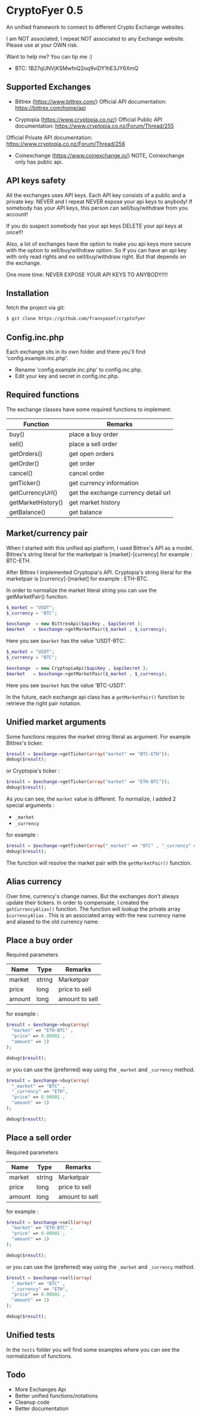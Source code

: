 CryptoFyer 0.5
==============

An unified framework to connect to different Crypto Exchange websites.

I am NOT associated, I repeat NOT associated to any Exchange website. Please use at your OWN risk.

Want to help me? You can tip me :)
* BTC: 1B27qUNVjKSMwfnQ2oq9viDY1hE3JY6XmQ

Supported Exchanges
----
* Bittrex (https://www.bittrex.com/)
Official API documentation: https://bittrex.com/home/api

* Cryptopia (https://www.cryptopia.co.nz/)
Official Public API documentation: https://www.cryptopia.co.nz/Forum/Thread/255

Official Private API documentation: https://www.cryptopia.co.nz/Forum/Thread/256

* Coinexchange (https://www.coinexchange.io/)
NOTE, Coinexchange only has public api.


API keys safety
----
All the exchanges uses API keys. Each API key consists of a public and a private key. NEVER and I repeat NEVER expose your api keys to anybody! If somebody has your API keys, this person can sell/buy/withdraw from you account!

If you do suspect somebody has your api keys DELETE your api keys at once!!!

Also, a lot of exchanges have the option to make you api keys more secure with the option to sell/buy/withdraw option. So if you can have an api key with only read rights and no sell/buy/withdraw right. But that depends on the exchange.

One more time: NEVER EXPOSE YOUR API KEYS TO ANYBODY!!!!


Installation
----

fetch the project via git:
```sh
$ git clone https://github.com/fransyozef/cryptofyer
```


Config.inc.php
----
Each exchange sits in its own folder and there you'll find 'config.example.inc.php'.
* Rename 'config.example.inc.php' to config.inc.php.
* Edit your key and secret in config.inc.php.


Required functions
----
The exchange classes have some required functions to implement:


| Function | Remarks |
| --- | --- |
| buy() | place a buy order |
| sell() | place a sell order |
| getOrders() | get open orders |
| getOrder() | get order |
| cancel() | cancel order |
| getTicker() | get currency information |
| getCurrencyUrl() | get the exchange currency detail url |
| getMarketHistory() | get market history |
| getBalance() | get balance |

Market/currency pair
----
When I started with this unified api platform, I used Bittrex's API as a model.
Bittrex's string literal for the marketpair is [market]-[currency] for example : BTC-ETH.

After Bittrex I implemented Cryptopia's API. Cryptopia's string literal for the marketpair is [currency]-[market] for example : ETH-BTC.

In order to normalize the market literal string you can use the getMarketPair() function.

```php
$_market = "USDT";
$_currency = "BTC";

$exchange  = new BittrexApi($apiKey , $apiSecret );
$market   = $exchange->getMarketPair($_market , $_currency);
```
Here you see `$market` has the value 'USDT-BTC'.

```php
$_market = "USDT";
$_currency = "BTC";

$exchange  = new CryptopiaApi($apiKey , $apiSecret );
$market   = $exchange->getMarketPair($_market , $_currency);
```
Here you see `$market` has the value 'BTC-USDT'.

In the future, each exchange api class has a `getMarketPair()` function to retrieve the right pair notation.

Unified market arguments
----
Some functions requires the market string literal as argument. For example Bittrex's ticker:

```php
$result = $exchange->getTicker(array("market" => "BTC-ETH"));
debug($result);
```

or Cryptopia's ticker :

```php
$result = $exchange->getTicker(array("market" => "ETH-BTC"));
debug($result);
```

As you can see, the `market` value is different. To normalize, I added 2 special arguments :

* `_market`
* `_currency`

for example :

```php
$result = $exchange->getTicker(array("_market" => "BTC" , "_currency" => "ETH"));
debug($result);
```
The function will resolve the market pair with the `getMarketPair()` function.

Alias currency
----
Over time, currency's change names. But the exchanges don't always update their tickers. In order to compensate, I created the ``` getCurrencyAlias() ``` function. The function will lookup the private array ``` $currencyAlias ``` . This is an associated array with the new currency name and aliased to the old currency name.

Place a buy order
----
Required parameters

| Name | Type | Remarks |
| --- | --- | --- |
| market | string | Marketpair |
| price | long | price to sell |
| amount | long | amount to sell |

for example :

```php
$result = $exchange->buy(array(
  "market" => "ETH-BTC" ,
  "price" => 0.00001 ,
  "amount" => 1)
);

debug($result);
```

or you can use the (preferred) way using the ```_market``` and ```_currency``` method.

```php
$result = $exchange->buy(array(
  "_market" => "BTC" ,
  "_currency" => "ETH",
  "price" => 0.00001 ,
  "amount" => 1)
);

debug($result);
```

Place a sell order
----
Required parameters

| Name | Type | Remarks |
| --- | --- | --- |
| market | string | Marketpair |
| price | long | price to sell |
| amount | long | amount to sell |

for example :

```php
$result = $exchange->sell(array(
  "market" => "ETH-BTC" ,
  "price" => 0.00001 ,
  "amount" => 1)
);

debug($result);
```

or you can use the (preferred) way using the ```_market``` and ```_currency``` method.

```php
$result = $exchange->sell(array(
  "_market" => "BTC" ,
  "_currency" => "ETH",
  "price" => 0.00001 ,
  "amount" => 1)
);

debug($result);
```

Unified tests
----
In the `tests` folder you will find some examples where you can see the normalization of functions.  

Todo
----
* More Exchanges Api
* Better unified functions/notations
* Cleanup code
* Better documentation
